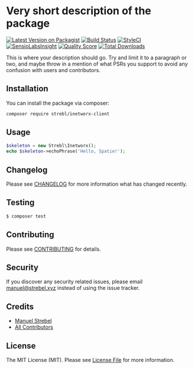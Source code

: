 # Very short description of the package

[![Latest Version on Packagist](https://img.shields.io/packagist/v/strebl/inetworx-client.svg?style=flat-square)](https://packagist.org/packages/strebl/inetworx-client)
[![Build Status](https://img.shields.io/travis/strebl/inetworx-client/master.svg?style=flat-square)](https://travis-ci.org/strebl/inetworx-client)
[![StyleCI](https://styleci.io/repos/91091045/shield)](https://styleci.io/repos/91091045)
[![SensioLabsInsight](https://img.shields.io/sensiolabs/i/xxxxxxxxx.svg?style=flat-square)](https://insight.sensiolabs.com/projects/xxxxxxxxx)
[![Quality Score](https://img.shields.io/scrutinizer/g/strebl/inetworx-client.svg?style=flat-square)](https://scrutinizer-ci.com/g/strebl/inetworx-client)
[![Total Downloads](https://img.shields.io/packagist/dt/strebl/inetworx-client.svg?style=flat-square)](https://packagist.org/packages/strebl/inetworx-client)

This is where your description should go. Try and limit it to a paragraph or two, and maybe throw in a mention of what PSRs you support to avoid any confusion with users and contributors.

## Installation

You can install the package via composer:

```bash
composer require strebl/inetworx-client
```

## Usage

``` php
$skeleton = new Strebl\Inetworx();
echo $skeleton->echoPhrase('Hello, Spatie!');
```

## Changelog

Please see [CHANGELOG](CHANGELOG.md) for more information what has changed recently.

## Testing

``` bash
$ composer test
```

## Contributing

Please see [CONTRIBUTING](CONTRIBUTING.md) for details.

## Security

If you discover any security related issues, please email manuel@strebel.xyz instead of using the issue tracker.

## Credits

- [Manuel Strebel](https://github.com/strebl)
- [All Contributors](../../contributors)

## License

The MIT License (MIT). Please see [License File](LICENSE.md) for more information.
